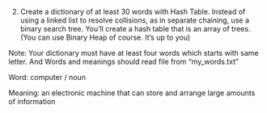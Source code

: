 2) Create a dictionary of at least 30 words with Hash Table. Instead of using a linked list to 
resolve collisions, as in separate chaining, use a binary search tree. You’ll create a hash 
table that is an array of trees. (You can use Binary Heap of course. It’s up to you)

Note: Your dictionary must have at least four words which starts with same letter. And 
Words and meanings should read file from “my_words.txt”

Word: computer / noun

Meaning: an electronic machine that can store and arrange large amounts of information